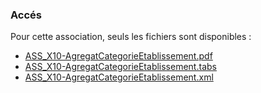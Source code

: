 ### Accés

Pour cette association,  seuls les fichiers sont disponibles  : 
* [ASS_X10-AgregatCategorieEtablissement.pdf](ASS_X10-AgregatCategorieEtablissement.pdf)
* [ASS_X10-AgregatCategorieEtablissement.tabs](ASS_X10-AgregatCategorieEtablissement.tabs)
* [ASS_X10-AgregatCategorieEtablissement.xml](ASS_X10-AgregatCategorieEtablissement.xml)
